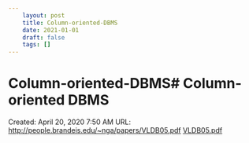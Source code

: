 ```yaml
---
 	layout: post
 	title: Column-oriented-DBMS
 	date: 2021-01-01
 	draft: false
 	tags: []
---
```


# Column-oriented-DBMS# Column-oriented DBMS
Created: April 20, 2020 7:50 AM
URL: http://people.brandeis.edu/~nga/papers/VLDB05.pdf
[VLDB05.pdf](Column-oriented%20DBMS%20b9cf97adeeb04e06a2aa344a6faf1ea0/VLDB05.pdf)
